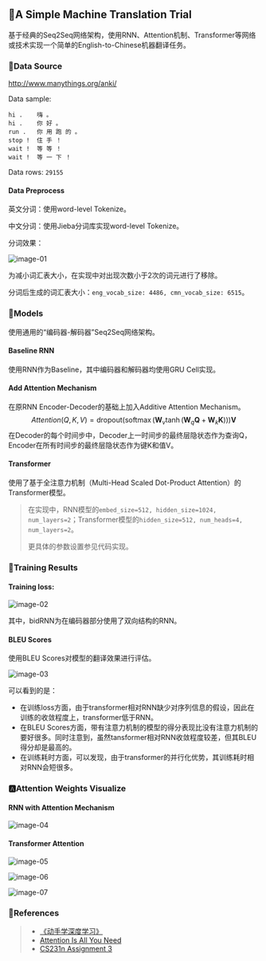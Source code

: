 ## 🎉A Simple Machine Translation Trial

基于经典的Seq2Seq网络架构，使用RNN、Attention机制、Transformer等网络或技术实现一个简单的English-to-Chinese机器翻译任务。

### 📖Data Source

http://www.manythings.org/anki/

Data sample:

```
hi .	嗨 。
hi .	你 好 。
run .	你 用 跑 的 。
stop !	住 手 ！
wait !	等 等 ！
wait !	等 一 下 ！
```

Data rows: `29155`

#### Data Preprocess

英文分词：使用word-level Tokenize。

中文分词：使用Jieba分词库实现word-level Tokenize。

分词效果：

![image-01](https://github.com/Ci-Yelson/A-Simple-Machine-Translation-Trial/blob/main/img/data_sample.png)

为减小词汇表大小，在实现中对出现次数小于2次的词元进行了移除。

分词后生成的词汇表大小：`eng_vocab_size: 4486, cmn_vocab_size: 6515`。

### 🎏Models

使用通用的“编码器-解码器”Seq2Seq网络架构。

#### Baseline RNN

使用RNN作为Baseline，其中编码器和解码器均使用GRU Cell实现。

#### Add Attention Mechanism

在原RNN Encoder-Decoder的基础上加入Additive Attention Mechanism。
$$
Attention(Q,K,V) = \text{dropout}\bigg(\operatorname{softmax}\left(\mathbf{W}_{v} \tanh \left(\mathbf{W}_{q} \mathbf{Q}+\mathbf{W}_{k} \mathbf{K}\right)\right)\bigg) \mathbf{V}
$$
在Decoder的每个时间步中，Decoder上一时间步的最终层隐状态作为查询Q，Encoder在所有时间步的最终层隐状态作为键K和值V。

#### Transformer

使用了基于全注意力机制（Multi-Head Scaled Dot-Product Attention）的Transformer模型。

> 在实现中，RNN模型的`embed_size=512, hidden_size=1024, num_layers=2`；Transformer模型的`hidden_size=512, num_heads=4, num_layers=2`。
>
> 更具体的参数设置参见代码实现。

### 🔖Training Results

#### Training loss:

![image-02](https://github.com/Ci-Yelson/A-Simple-Machine-Translation-Trial/blob/main/img/loss.png)

其中，bidRNN为在编码器部分使用了双向结构的RNN。

#### BLEU Scores

使用BLEU Scores对模型的翻译效果进行评估。

![image-03](https://github.com/Ci-Yelson/A-Simple-Machine-Translation-Trial/blob/main/img/metrics.png)



可以看到的是：

- 在训练loss方面，由于transformer相对RNN缺少对序列信息的假设，因此在训练的收敛程度上，transformer低于RNN。
- 在BLEU Scores方面，带有注意力机制的模型的得分表现比没有注意力机制的要好很多。同时注意到，虽然tansformer相对RNN收敛程度较差，但其BLEU得分却是最高的。
- 在训练耗时方面，可以发现，由于transformer的并行化优势，其训练耗时相对RNN会短很多。



### 🅰️Attention Weights Visualize

#### RNN with Attention Mechanism

![image-04](https://github.com/Ci-Yelson/A-Simple-Machine-Translation-Trial/blob/main/img/attention_sample.png)

#### Transformer Attention

![image-05](https://github.com/Ci-Yelson/A-Simple-Machine-Translation-Trial/blob/main/img/transformer_enc_attention.png)

![image-06](https://github.com/Ci-Yelson/A-Simple-Machine-Translation-Trial/blob/main/img/transformer_dec_self_attention.png)

![image-07](https://github.com/Ci-Yelson/A-Simple-Machine-Translation-Trial/blob/main/img/transformer_dec_inter_attention.png)

### 📑References

> - [《动手学深度学习》](https://zh-v2.d2l.ai)
> - [Attention Is All You Need](https://arxiv.org/abs/1706.03762)
> - [CS231n Assignment 3](https://cs231n.github.io/assignments2022/assignment3/)

